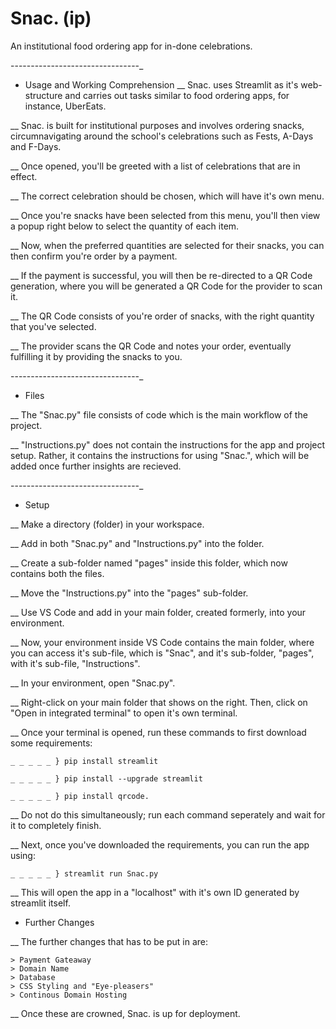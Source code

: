 # Snac. (ip)

An institutional food ordering app for in-done celebrations.

--------------------------------_

- Usage and Working Comprehension
__ Snac. uses Streamlit as it's web-structure and carries out tasks similar to food ordering apps, for instance, UberEats.

__ Snac. is built for institutional purposes and involves ordering snacks, circumnavigating around the school's celebrations such as Fests, A-Days and F-Days.

__ Once opened, you'll be greeted with a list of celebrations that are in effect. 

__ The correct celebration should be chosen, which will have it's own menu.

__ Once you're snacks have been selected from this menu, you'll then view a popup right below to select the quantity of each item. 

__ Now, when the preferred quantities are selected for their snacks, you can then confirm you're order by a payment. 

__ If the payment is successful, you will then be re-directed to a QR Code generation, where you will be generated a QR Code for the provider to scan it.

__ The QR Code consists of you're order of snacks, with the right quantity that you've selected.

__ The provider scans the QR Code and notes your order, eventually fulfilling it by providing the snacks to you.

--------------------------------_

- Files

__ The "Snac.py" file consists of code which is the main workflow of the project.

__ "Instructions.py" does not contain the instructions for the app and project setup. Rather, it contains the instructions for using "Snac.", which will be added once further insights 
are recieved.

--------------------------------_

- Setup 

__ Make a directory (folder) in your workspace. 

__ Add in both "Snac.py" and "Instructions.py" into the folder.

__ Create a sub-folder named "pages" inside this folder, which now contains both the files.

__ Move the "Instructions.py" into the "pages" sub-folder.

__ Use VS Code and add in your main folder, created formerly, into your environment.

__ Now, your environment inside VS Code contains the main folder, where you can access it's sub-file, which is "Snac", and it's sub-folder, "pages", with it's sub-file, "Instructions".

__ In your environment, open "Snac.py".

__ Right-click on your main folder that shows on the right. Then, click on "Open in integrated terminal" to open it's own terminal.

__ Once your terminal is opened, run these commands to first download some requirements:

    _ _ _ _ _ } pip install streamlit

    _ _ _ _ _ } pip install --upgrade streamlit

    _ _ _ _ _ } pip install qrcode.

__ Do not do this simultaneously; run each command seperately and wait for it to completely finish.

__ Next, once you've downloaded the requirements, you can run the app using:

    _ _ _ _ _ } streamlit run Snac.py

__ This will open the app in a "localhost" with it's own ID generated by streamlit itself.

- Further Changes

__ The further changes that has to be put in are:

    > Payment Gateaway
    > Domain Name
    > Database
    > CSS Styling and "Eye-pleasers"
    > Continous Domain Hosting

__ Once these are crowned, Snac. is up for deployment. 
 

